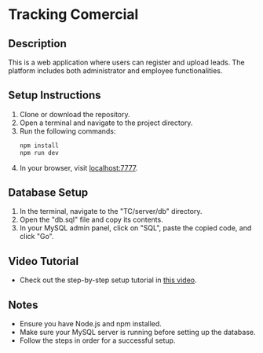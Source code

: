 # Tracking Comercial

## Description
This is a web application where users can register and upload leads. The platform includes both administrator and employee functionalities.

## Setup Instructions

1. Clone or download the repository.
2. Open a terminal and navigate to the project directory.
3. Run the following commands:
    ```bash
    npm install
    npm run dev
    ```
4. In your browser, visit [localhost:7777](http://localhost:7777).

## Database Setup

1. In the terminal, navigate to the "TC/server/db" directory.
2. Open the "db.sql" file and copy its contents.
3. In your MySQL admin panel, click on "SQL", paste the copied code, and click "Go".

## Video Tutorial

- Check out the step-by-step setup tutorial in [this video](video_link).

## Notes
- Ensure you have Node.js and npm installed.
- Make sure your MySQL server is running before setting up the database.
- Follow the steps in order for a successful setup.
